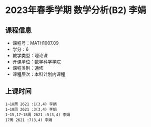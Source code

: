 # 2023年春季学期 数学分析(B2) 李娟






## 课程信息

- 课程号：MATH1007.09
- 学分：6
- 教学类型：理论课
- 开课单位：数学科学学院
- 课程类别：通修
- 课程层次：本科计划内课程

## 上课时间

```
1~18周 2621 :1(3,4) 李娟
1~18周 2621 :3(3,4) 李娟
1~15,17~18周 2621 :5(3,4) 李娟
17周 2621 :7(3,4) 李娟
```

